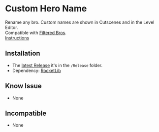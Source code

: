 # Custom Hero Name

Rename any bro. Custom names are shown in Cutscenes and in the Level Editor.  
Compatible with [Filtered Bros](https://www.nexusmods.com/broforce/mods/7).  
[Instructions](./INSTRUCTION.md)
  
## Installation

* The [latest Release](./Release/CustomHeroNameMod.zip) it's in the `/Release` folder.
* Dependency: [RocketLib](https://www.nexusmods.com/broforce/mods/9)

## Know Issue

* None

## Incompatible

* None
